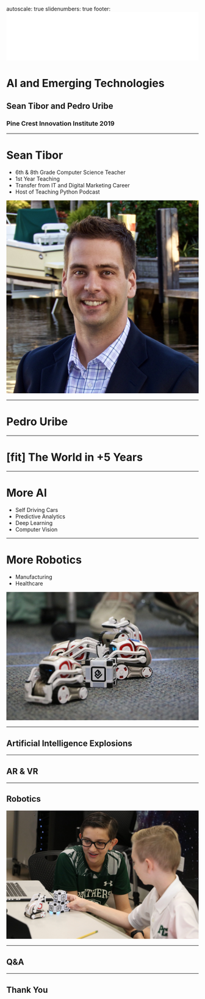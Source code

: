 autoscale: true
slidenumbers: true
footer: ![inline 50%](photos/Innovation_Institute_white_transparent.png)

# AI and Emerging Technologies
## Sean Tibor and Pedro Uribe
### Pine Crest Innovation Institute 2019

---

# Sean Tibor

* 6th & 8th Grade Computer Science Teacher
* 1st Year Teaching
* Transfer from IT and Digital Marketing Career
* Host of Teaching Python Podcast

![right](photos/sean_tibor.jpg)

---

# Pedro Uribe

---

# [fit] The World in +5 Years

---

# More AI
* Self Driving Cars
* Predictive Analytics
* Deep Learning
* Computer Vision

---

# More Robotics
* Manufacturing
* Healthcare

![right](photos/cozmo_robots.jpg)

---

## Artificial Intelligence Explosions

---

## AR & VR

---

## Robotics
![](photos/cozmo_students.jpg)

---

## Q&A

---

## Thank You